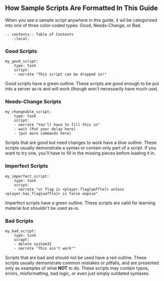 How Sample Scripts Are Formatted In This Guide
----------------------------------------------

When you see a sample script anywhere in this guide, it wil be categorized into one of three color-coded types: Good, Needs-Change, or Bad.

```eval_rst
.. contents:: Table of Contents
    :local:
```

### Good Scripts

```dscript_green
my_good_script:
    type: task
    script:
    - narrate "This script can be dropped in!"
```

Good scripts have a green outline. These scripts are good enough to be put into a server as-is and will work (though won't necessarily have much use).

### Needs-Change Scripts

```dscript_blue
my_changeable_script:
    type: task
    script:
    - narrate "You'll have to fill this in"
    - wait (Put your delay here)
    - (put more commands here)
```

Scripts that are good but need changes to work have a blue outline. These scripts usually demonstrate a syntax or contain only part of a script. If you want to try one, you'll have to fill in the missing pieces before loading it in.

### Imperfect Scripts

```dscript_yellow
my_imperfect_script:
    type: task
    script:
    - narrate "ur flag is <player.flag[waffle]> unless <player.has_flag[waffle]> is false oopsie"
```

Imperfect scripts have a green outline. These scripts are valid for learning material but shouldn't be used as-is.

### Bad Scripts

```dscript_red
my_bad_script:
    type: tusk
    scrapt:
    - delete system32
    - narrote 'This ain't work""
```

Scripts that are bad and should not be used have a red outline. These scripts usually demonstrate common mistakes or pitfalls, and are presented only as examples of what **NOT** to do. These scripts may contain typos, errors, misformatting, bad logic, or even just simply outdated syntaxes.
